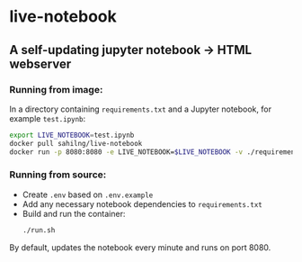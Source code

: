 # live-notebook
## A self-updating jupyter notebook -> HTML webserver

### Running from image:

In a directory containing `requirements.txt` and a Jupyter notebook, for example `test.ipynb`:
```sh
export LIVE_NOTEBOOK=test.ipynb
docker pull sahilng/live-notebook
docker run -p 8080:8080 -e LIVE_NOTEBOOK=$LIVE_NOTEBOOK -v ./requirements.txt:/app/requirements.txt -v ./$LIVE_NOTEBOOK:/app/$LIVE_NOTEBOOK.ipynb -d sahilng/live-notebook
```

### Running from source:
- Create `.env` based on `.env.example`
- Add any necessary notebook dependencies to `requirements.txt`
- Build and run the container:
    ```sh
    ./run.sh
    ```

By default, updates the notebook every minute and runs on port 8080.
